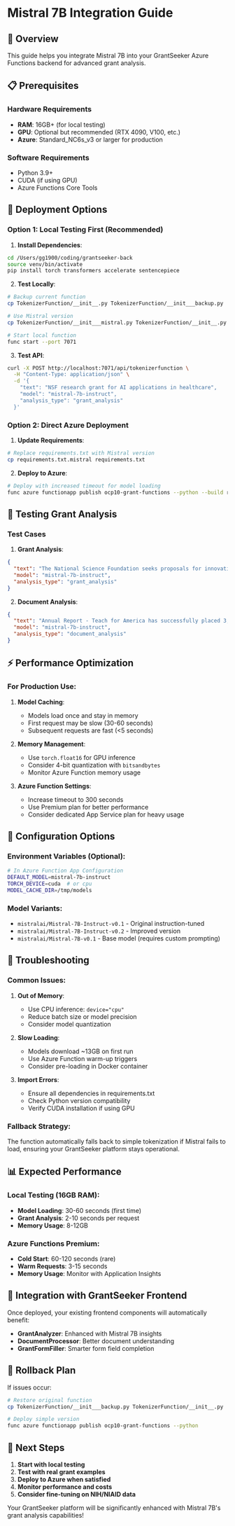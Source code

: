 # Mistral 7B Integration Guide

## 🎯 Overview
This guide helps you integrate Mistral 7B into your GrantSeeker Azure Functions backend for advanced grant analysis.

## 📋 Prerequisites

### Hardware Requirements
- **RAM**: 16GB+ (for local testing)
- **GPU**: Optional but recommended (RTX 4090, V100, etc.)
- **Azure**: Standard_NC6s_v3 or larger for production

### Software Requirements
- Python 3.9+
- CUDA (if using GPU)
- Azure Functions Core Tools

## 🚀 Deployment Options

### Option 1: Local Testing First (Recommended)

1. **Install Dependencies**:
```bash
cd /Users/gg1900/coding/grantseeker-back
source venv/bin/activate
pip install torch transformers accelerate sentencepiece
```

2. **Test Locally**:
```bash
# Backup current function
cp TokenizerFunction/__init__.py TokenizerFunction/__init___backup.py

# Use Mistral version
cp TokenizerFunction/__init___mistral.py TokenizerFunction/__init__.py

# Start local function
func start --port 7071
```

3. **Test API**:
```bash
curl -X POST http://localhost:7071/api/tokenizerfunction \
  -H "Content-Type: application/json" \
  -d '{
    "text": "NSF research grant for AI applications in healthcare",
    "model": "mistral-7b-instruct",
    "analysis_type": "grant_analysis"
  }'
```

### Option 2: Direct Azure Deployment

1. **Update Requirements**:
```bash
# Replace requirements.txt with Mistral version
cp requirements.txt.mistral requirements.txt
```

2. **Deploy to Azure**:
```bash
# Deploy with increased timeout for model loading
func azure functionapp publish ocp10-grant-functions --python --build remote
```

## 🧪 Testing Grant Analysis

### Test Cases

1. **Grant Analysis**:
```json
{
  "text": "The National Science Foundation seeks proposals for innovative AI research in healthcare applications. Maximum award: $500,000 over 3 years.",
  "model": "mistral-7b-instruct", 
  "analysis_type": "grant_analysis"
}
```

2. **Document Analysis**:
```json
{
  "text": "Annual Report - Teach for America has successfully placed 3,500 teachers in rural communities...",
  "model": "mistral-7b-instruct",
  "analysis_type": "document_analysis"
}
```

## ⚡ Performance Optimization

### For Production Use:

1. **Model Caching**:
   - Models load once and stay in memory
   - First request may be slow (30-60 seconds)
   - Subsequent requests are fast (<5 seconds)

2. **Memory Management**:
   - Use `torch.float16` for GPU inference
   - Consider 4-bit quantization with `bitsandbytes`
   - Monitor Azure Function memory usage

3. **Azure Function Settings**:
   - Increase timeout to 300 seconds
   - Use Premium plan for better performance
   - Consider dedicated App Service plan for heavy usage

## 🔧 Configuration Options

### Environment Variables (Optional):
```bash
# In Azure Function App Configuration
DEFAULT_MODEL=mistral-7b-instruct
TORCH_DEVICE=cuda  # or cpu
MODEL_CACHE_DIR=/tmp/models
```

### Model Variants:
- `mistralai/Mistral-7B-Instruct-v0.1` - Original instruction-tuned
- `mistralai/Mistral-7B-Instruct-v0.2` - Improved version
- `mistralai/Mistral-7B-v0.1` - Base model (requires custom prompting)

## 🚨 Troubleshooting

### Common Issues:

1. **Out of Memory**:
   - Use CPU inference: `device="cpu"`
   - Reduce batch size or model precision
   - Consider model quantization

2. **Slow Loading**:
   - Models download ~13GB on first run
   - Use Azure Function warm-up triggers
   - Consider pre-loading in Docker container

3. **Import Errors**:
   - Ensure all dependencies in requirements.txt
   - Check Python version compatibility
   - Verify CUDA installation if using GPU

### Fallback Strategy:
The function automatically falls back to simple tokenization if Mistral fails to load, ensuring your GrantSeeker platform stays operational.

## 📊 Expected Performance

### Local Testing (16GB RAM):
- **Model Loading**: 30-60 seconds (first time)
- **Grant Analysis**: 2-10 seconds per request
- **Memory Usage**: 8-12GB

### Azure Functions Premium:
- **Cold Start**: 60-120 seconds (rare)
- **Warm Requests**: 3-15 seconds
- **Memory Usage**: Monitor with Application Insights

## 🎯 Integration with GrantSeeker Frontend

Once deployed, your existing frontend components will automatically benefit:
- **GrantAnalyzer**: Enhanced with Mistral 7B insights
- **DocumentProcessor**: Better document understanding
- **GrantFormFiller**: Smarter form field completion

## 🔄 Rollback Plan

If issues occur:
```bash
# Restore original function
cp TokenizerFunction/__init___backup.py TokenizerFunction/__init__.py

# Deploy simple version
func azure functionapp publish ocp10-grant-functions --python
```

## 🚀 Next Steps

1. **Start with local testing**
2. **Test with real grant examples**
3. **Deploy to Azure when satisfied**
4. **Monitor performance and costs**
5. **Consider fine-tuning on NIH/NIAID data**

Your GrantSeeker platform will be significantly enhanced with Mistral 7B's grant analysis capabilities!